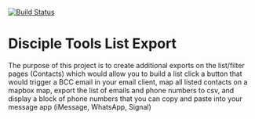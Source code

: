 [![Build Status](https://api.travis-ci.com/DiscipleTools/disciple-tools-list-exports.svg?branch=master)](https://travis-ci.com/DiscipleTools/disciple-tools-list-export)

# Disciple Tools List Export
The purpose of this project is to create additional exports on the list/filter pages (Contacts) which would allow you to
build a list click a button that would trigger a BCC email in your email client, map all listed contacts on a mapbox map,
export the list of emails and phone numbers to csv, and display a block of phone numbers that you can copy and paste into
your message app (iMessage, WhatsApp, Signal)


